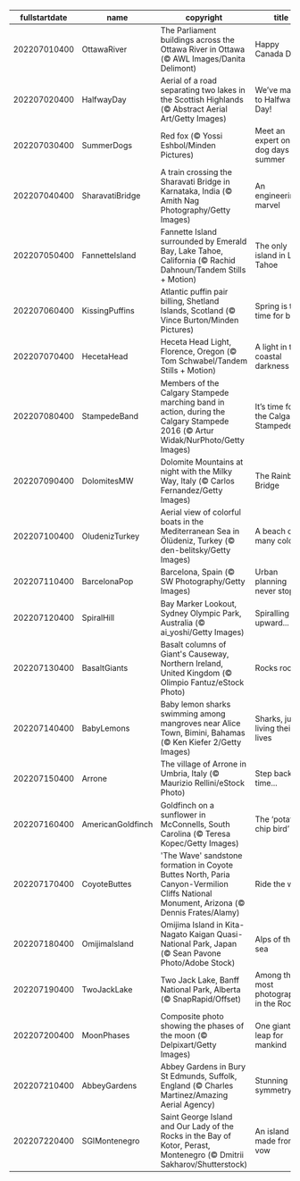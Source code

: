 |fullstartdate|name|copyright|title|image|
|--|--|--|--|--|
202207010400|OttawaRiver|The Parliament buildings across the Ottawa River in Ottawa (© AWL Images/Danita Delimont)|Happy Canada Day!|![](/en-CA/2022/07/202207010400OttawaRiver.jpg)|
202207020400|HalfwayDay|Aerial of a road separating two lakes in the Scottish Highlands (© Abstract Aerial Art/Getty Images)|We’ve made it to Halfway Day!|![](/en-CA/2022/07/202207020400HalfwayDay.jpg)|
202207030400|SummerDogs|Red fox (© Yossi Eshbol/Minden Pictures)|Meet an expert on the dog days of summer|![](/en-CA/2022/07/202207030400SummerDogs.jpg)|
202207040400|SharavatiBridge|A train crossing the Sharavati Bridge in Karnataka, India (© Amith Nag Photography/Getty Images)|An engineering marvel|![](/en-CA/2022/07/202207040400SharavatiBridge.jpg)|
202207050400|FannetteIsland|Fannette Island surrounded by Emerald Bay, Lake Tahoe, California (© Rachid Dahnoun/Tandem Stills + Motion)|The only island in Lake Tahoe|![](/en-CA/2022/07/202207050400FannetteIsland.jpg)|
202207060400|KissingPuffins|Atlantic puffin pair billing, Shetland Islands, Scotland (© Vince Burton/Minden Pictures)|Spring is the time for billing|![](/en-CA/2022/07/202207060400KissingPuffins.jpg)|
202207070400|HecetaHead|Heceta Head Light, Florence, Oregon (© Tom Schwabel/Tandem Stills + Motion)|A light in the coastal darkness|![](/en-CA/2022/07/202207070400HecetaHead.jpg)|
202207080400|StampedeBand|Members of the Calgary Stampede marching band in action, during the Calgary Stampede 2016 (© Artur Widak/NurPhoto/Getty Images)|It’s time for the Calgary Stampede!|![](/en-CA/2022/07/202207080400StampedeBand.jpg)|
202207090400|DolomitesMW|Dolomite Mountains at night with the Milky Way, Italy (© Carlos Fernandez/Getty Images)|The Rainbow Bridge|![](/en-CA/2022/07/202207090400DolomitesMW.jpg)|
202207100400|OludenizTurkey|Aerial view of colorful boats in the Mediterranean Sea in Ölüdeniz, Turkey (© den-belitsky/Getty Images)|A beach of many colours|![](/en-CA/2022/07/202207100400OludenizTurkey.jpg)|
202207110400|BarcelonaPop|Barcelona, Spain (© SW Photography/Getty Images)|Urban planning never stops|![](/en-CA/2022/07/202207110400BarcelonaPop.jpg)|
202207120400|SpiralHill|Bay Marker Lookout, Sydney Olympic Park, Australia (© ai_yoshi/Getty Images)|Spiralling upward...|![](/en-CA/2022/07/202207120400SpiralHill.jpg)|
202207130400|BasaltGiants|Basalt columns of Giant's Causeway, Northern Ireland, United Kingdom (© Olimpio Fantuz/eStock Photo)|Rocks rock!|![](/en-CA/2022/07/202207130400BasaltGiants.jpg)|
202207140400|BabyLemons|Baby lemon sharks swimming among mangroves near Alice Town, Bimini, Bahamas (© Ken Kiefer 2/Getty Images)|Sharks, just living their lives|![](/en-CA/2022/07/202207140400BabyLemons.jpg)|
202207150400|Arrone|The village of Arrone in Umbria, Italy (© Maurizio Rellini/eStock Photo)|Step back in time...|![](/en-CA/2022/07/202207150400Arrone.jpg)|
202207160400|AmericanGoldfinch|Goldfinch on a sunflower in McConnells, South Carolina (© Teresa Kopec/Getty Images)|The ‘potato chip bird’|![](/en-CA/2022/07/202207160400AmericanGoldfinch.jpg)|
202207170400|CoyoteButtes|'The Wave' sandstone formation in Coyote Buttes North, Paria Canyon-Vermilion Cliffs National Monument, Arizona (© Dennis Frates/Alamy)|Ride the wave|![](/en-CA/2022/07/202207170400CoyoteButtes.jpg)|
202207180400|OmijimaIsland|Omijima Island in Kita-Nagato Kaigan Quasi-National Park, Japan (© Sean Pavone Photo/Adobe Stock)|Alps of the sea|![](/en-CA/2022/07/202207180400OmijimaIsland.jpg)|
202207190400|TwoJackLake|Two Jack Lake, Banff National Park, Alberta (© SnapRapid/Offset)|Among the most photographed in the Rockies|![](/en-CA/2022/07/202207190400TwoJackLake.jpg)|
202207200400|MoonPhases|Composite photo showing the phases of the moon (© Delpixart/Getty Images)|One giant leap for mankind|![](/en-CA/2022/07/202207200400MoonPhases.jpg)|
202207210400|AbbeyGardens|Abbey Gardens in Bury St Edmunds, Suffolk, England (© Charles Martinez/Amazing Aerial Agency)|Stunning symmetry|![](/en-CA/2022/07/202207210400AbbeyGardens.jpg)|
202207220400|SGIMontenegro|Saint George Island and Our Lady of the Rocks in the Bay of Kotor, Perast, Montenegro (© Dmitrii Sakharov/Shutterstock)|An island made from a vow|![](/en-CA/2022/07/202207220400SGIMontenegro.jpg)|
